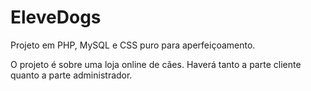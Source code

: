 # EleveDogs
Projeto em PHP, MySQL e CSS puro para aperfeiçoamento.

O projeto é sobre uma loja online de cães. Haverá tanto a parte cliente quanto a parte administrador. 
